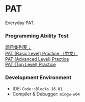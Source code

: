 # PAT
Everyday PAT.</br>

### Programming Ability Test
<a href="https://www.patest.cn/contests/">题目集列表：</a></br>
<a href="https://www.patest.cn/contests/pat-b-practise">PAT (Basic Level) Practice （中文）</a></br>
<a href="https://www.patest.cn/contests/pat-a-practise">PAT (Advanced Level) Practice</a></br>
<a href="https://www.patest.cn/contests/pat-t-practise">PAT (Top Level) Practice</a></br>

### Development Environment
- IDE: `Code::Blocks 16.01`
- Compiler & Debugger: `mingw-w64`
